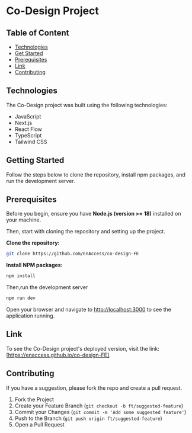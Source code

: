 # Co-Design Project

## Table of Content

- [Technologies](#technologies)
- [Get Started](#getting-started)
- [Prerequisites](#prerequisites)
- [Link](#link)
- [Contributing](#contributing)

## Technologies

The Co-Design project was built using the following technologies:

- JavaScript
- Next.js
- React Flow
- TypeScript
- Tailwind CSS

## Getting Started

Follow the steps below to clone the repository, install npm packages, and run the development server.

## Prerequisites

Before you begin, ensure you have **Node.js (version >= 18)** installed on your machine.

Then, start with cloning the repository and setting up the project.

**Clone the repository:**

```bash
git clone https://github.com/EnAccess/co-design-FE
```

**Install NPM packages:**

```bash
npm install
```

Then,run the development server

```bash
npm run dev
```

Open your browser and navigate to [http://localhost:3000](http://localhost:3000) to see the application running.

## Link

To see the Co-Design project's deployed version, visit the link: [https://enaccess.github.io/co-design-FE].

## Contributing

If you have a suggestion, please fork the repo and create a pull request.

1. Fork the Project
2. Create your Feature Branch (`git checkout -b ft/suggested-feature`)
3. Commit your Changes (`git commit -m 'Add some suggested feature'`)
4. Push to the Branch (`git push origin ft/suggested-feature`)
5. Open a Pull Request
